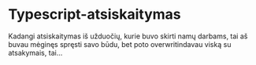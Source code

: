 # Typescript-atsiskaitymas
Kadangi atsiskaitymas iš užduočių, kurie buvo skirti namų darbams, tai aš buvau mėginęs spręsti savo būdu, bet poto overwritindavau viską su atsakymais, tai...
